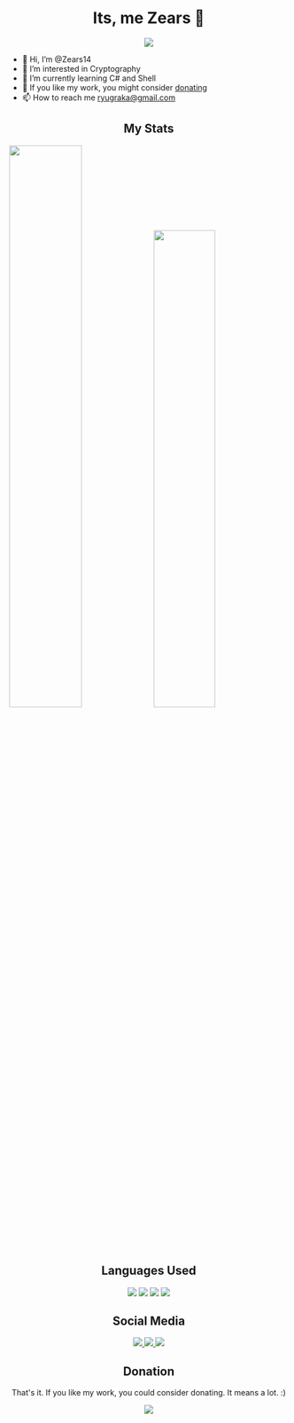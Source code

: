 <h1 align="center">Its, me Zears 👋 </h1>
<p align="center"> <img src="https://komarev.com/ghpvc/?username=zears14&label=Profile%20views&color=0e75b6&style=for-the-badge"/> </p>


- 👋 Hi, I’m @Zears14
- 👀 I’m interested in Cryptography
- 🌱 I’m currently learning C# and Shell
- 💞 If you like my work, you might consider [donating](https://ko-fi.com/zears)
- 📫 How to reach me [ryugraka@gmail.com](mailto://ryugraka@gmail.com)

<h2 align="center"> My Stats </h2>
<p align="left"> 
  <img width=51% src="https://github-readme-stats.vercel.app/api?username=zears14&show_icons=true&theme=onedark"/>
  <img width=47% src="https://github-readme-stats.vercel.app/api/top-langs?username=zears14&show_icons=true&locale=en&layout=compact"/>
</p>

<h2 align="center"> Languages Used </h2>

<p align="center">
  <img src="https://img.shields.io/badge/c%23-%23239120.svg?style=for-the-badge&logo=c-sharp&logoColor=white"/>
  <img src="https://img.shields.io/badge/shell_script-%23121011.svg?style=for-the-badge&logo=gnu-bash&logoColor=white"/>
  <img src="https://img.shields.io/badge/lua-%232C2D72.svg?style=for-the-badge&logo=lua&logoColor=white"/>
  <img src="https://img.shields.io/badge/python-3670A0?style=for-the-badge&logo=python&logoColor=ffdd54"/>
</p>

<h2 align="center"> Social Media </h2>

<p align="center"> 
  <a href="https://youtube.com/@zears4825" text-align="center"> 
    <img src="https://img.shields.io/static/v1?label=+&message=Zears&color=FF0000&style=for-the-badge&logo=youtube"/> 
  </a>
  <a href="https://twitter.com/Zears14" text-align="center"> 
    <img src="https://img.shields.io/static/v1?label=+&message=Zears14&color=1DA1F2&style=for-the-badge&logo=twitter&logoColor=white"/>
  </a>
  <img src="https://img.shields.io/static/v1?label=+&message=Zears%231422&color=5865F2&style=for-the-badge&logo=discord&logoColor=white"/>
</p>




<h2 align="center"> Donation </h2>
<p align=center>That's it. If you like my work, you could consider donating. It means a lot. :)</p>

<p align="center"> <a href="https://ko-fi.com/zears" text-align="center" > <img align="center" src="https://img.shields.io/static/v1?label=+&message=Buy+Me+A+Coffee&color=6F4E37&style=for-the-badge&logo=kofi&logoColor=white"/> </a> </p>
<!---
Zears14/Zears14 is a ✨ special ✨ repository because its `README.md` (this file) appears on your GitHub profile.
You can click the Preview link to take a look at your changes.
--->
